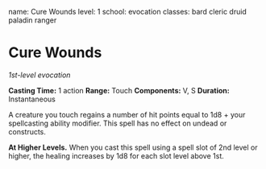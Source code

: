 name: Cure Wounds
level: 1
school: evocation
classes: bard
         cleric
         druid
         paladin
         ranger

# Cure Wounds
_1st-level evocation_

**Casting Time:** 1 action
**Range:** Touch
**Components:** V, S
**Duration:** Instantaneous

A creature you touch regains a number of hit points equal to 1d8 + your spellcasting ability modifier. This spell has no effect on undead or constructs.

**At Higher Levels.** When you cast this spell using a spell slot of 2nd level or higher, the healing increases by 1d8 for each slot level above 1st.
